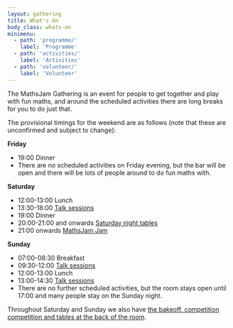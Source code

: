 ```yaml
---
layout: gathering
title: What's On
body_class: whats-on
minimenu: 
  - path: 'programme/'
    label: 'Programme'
  - path: 'activities/'
    label: 'Activities'
  - path: 'volunteer/'
    label: 'Volunteer'
---
```


The MathsJam Gathering is an event for people to get together and play with fun maths, and around the scheduled activities there are long breaks for you to do just that.

The provisional timings for the weekend are as follows (note that these are unconfirmed and subject to change):

**Friday**

- 19:00 Dinner
- There are no scheduled activities on Friday evening, but the bar will be open and there will be lots of people around to do fun maths with.

**Saturday**

- 12:00-13:00 Lunch
- 13:30-18:00 [Talk sessions]({{site.url}}/gathering/uk/whats-on/programme)
- 19:00 Dinner
- 20:00-21:00 and onwards [Saturday night tables]({{site.url}}/gathering/uk/whats-on/#tables)
- 21:00 onwards [MathsJam Jam]({{site.url}}/gathering/uk/whats-on/activities/#jamjam)

**Sunday**

- 07:00-08:30 Breakfast
- 09:30-12:00 [Talk sessions]({{site.url}}/gathering/uk/whats-on/programme)
- 12:00-13:00 Lunch
- 13:00-14:30 [Talk sessions]({{site.url}}/gathering/uk/whats-on/programme)
- There are no further scheduled activities, but the room stays open until 17:00 and many people stay on the Sunday night.

Throughout Saturday and Sunday we also have [the bakeoff, competition competition and tables at the back of the room]({{site.url}}/gathering/uk/whats-on/activities).
